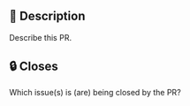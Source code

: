 ## :ticket: Description
Describe this PR.

## :lock: Closes
Which issue(s) is (are) being closed by the PR?

